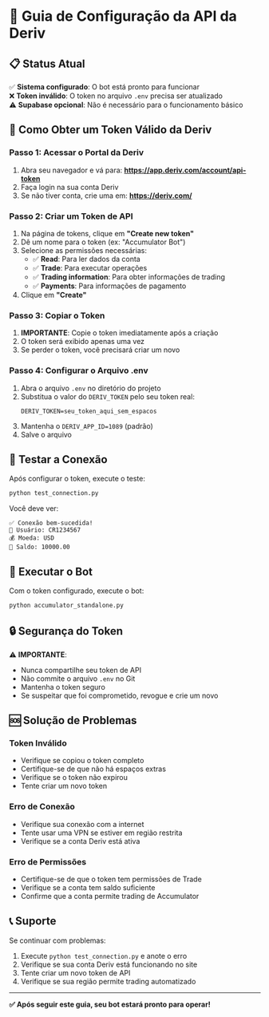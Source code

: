 # 🔧 Guia de Configuração da API da Deriv

## 📋 Status Atual

✅ **Sistema configurado**: O bot está pronto para funcionar  
❌ **Token inválido**: O token no arquivo `.env` precisa ser atualizado  
⚠️ **Supabase opcional**: Não é necessário para o funcionamento básico  

## 🚀 Como Obter um Token Válido da Deriv

### Passo 1: Acessar o Portal da Deriv
1. Abra seu navegador e vá para: **https://app.deriv.com/account/api-token**
2. Faça login na sua conta Deriv
3. Se não tiver conta, crie uma em: **https://deriv.com/**

### Passo 2: Criar um Token de API
1. Na página de tokens, clique em **"Create new token"**
2. Dê um nome para o token (ex: "Accumulator Bot")
3. Selecione as permissões necessárias:
   - ✅ **Read**: Para ler dados da conta
   - ✅ **Trade**: Para executar operações
   - ✅ **Trading information**: Para obter informações de trading
   - ✅ **Payments**: Para informações de pagamento
4. Clique em **"Create"**

### Passo 3: Copiar o Token
1. **IMPORTANTE**: Copie o token imediatamente após a criação
2. O token será exibido apenas uma vez
3. Se perder o token, você precisará criar um novo

### Passo 4: Configurar o Arquivo .env
1. Abra o arquivo `.env` no diretório do projeto
2. Substitua o valor do `DERIV_TOKEN` pelo seu token real:
   ```
   DERIV_TOKEN=seu_token_aqui_sem_espacos
   ```
3. Mantenha o `DERIV_APP_ID=1089` (padrão)
4. Salve o arquivo

## 🧪 Testar a Conexão

Após configurar o token, execute o teste:
```bash
python test_connection.py
```

Você deve ver:
```
✅ Conexão bem-sucedida!
👤 Usuário: CR1234567
💰 Moeda: USD
🏦 Saldo: 10000.00
```

## 🤖 Executar o Bot

Com o token configurado, execute o bot:
```bash
python accumulator_standalone.py
```

## 🔒 Segurança do Token

⚠️ **IMPORTANTE**: 
- Nunca compartilhe seu token de API
- Não commite o arquivo `.env` no Git
- Mantenha o token seguro
- Se suspeitar que foi comprometido, revogue e crie um novo

## 🆘 Solução de Problemas

### Token Inválido
- Verifique se copiou o token completo
- Certifique-se de que não há espaços extras
- Verifique se o token não expirou
- Tente criar um novo token

### Erro de Conexão
- Verifique sua conexão com a internet
- Tente usar uma VPN se estiver em região restrita
- Verifique se a conta Deriv está ativa

### Erro de Permissões
- Certifique-se de que o token tem permissões de Trade
- Verifique se a conta tem saldo suficiente
- Confirme que a conta permite trading de Accumulator

## 📞 Suporte

Se continuar com problemas:
1. Execute `python test_connection.py` e anote o erro
2. Verifique se sua conta Deriv está funcionando no site
3. Tente criar um novo token de API
4. Verifique se sua região permite trading automatizado

---

**✅ Após seguir este guia, seu bot estará pronto para operar!**